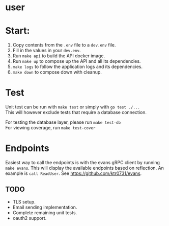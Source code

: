 # user

# Start:

1. Copy contents from the `.env` file to a `dev.env` file.
2. Fill in the values in your `dev.env`.
3. Run `make api` to build the API docker image.
4. Run `make up` to compose up the API and all its dependencies.
5. `make logs` to follow the application logs and its dependencies.
6. `make down` to compose down with cleanup.

# Test
Unit test can be run with `make test` or simply with `go test ./...`  
This will however exclude tests that require a database connection.  

For testing the database layer, please run `make test-db`  
For viewing coverage, run `make test-cover`

# Endpoints
Easiest way to call the endpoints is with the evans gRPC client by running `make evans`. 
This will display the available endpoints based on reflection.
An example is `call ReadUser`.
See https://github.com/ktr0731/evans.


## TODO
* TLS setup.
* Email sending implementation.
* Complete remaining unit tests.
* oauth2 support.
